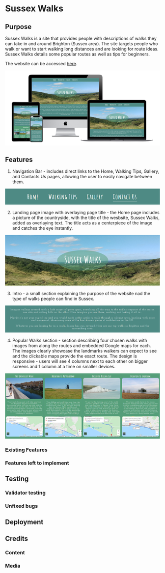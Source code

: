 # Sussex Walks

## Purpose   
Sussex Walks is a site that provides people with descriptions of walks they can take in and around Brighton (Sussex area). The site targets people who walk or want to start walking long distances and are looking for route ideas. Sussex Walks details some popular routes as well as tips for beginners. 

The website can be accessed [here](https://olgaj1989.github.io/sussex-walks/).

![Mockup](https://github.com/OlgaJ1989/sussex-walks/blob/master/docs/mockup.png)

## Features

1. Navigation Bar - includes direct links to the Home, Walking Tips, Gallery, and Contacts Us pages, allowing the user to easily navigate between them. 

![Navigation](https://github.com/OlgaJ1989/sussex-walks/blob/master/docs/navigation.png)

2. Landing page image with overlaying page title - the Home page includes a picture of the countryside, with the title of the wesbsite, Sussex Walks, added as overlaying text. The title acts as a centerpiece of the image and catches the eye instantly.

![Title](https://github.com/OlgaJ1989/sussex-walks/blob/master/docs/title.png)

3. Intro - a small section explaining the purpose of the website nad the type of walks people can find in Sussex. 

![Intro](https://github.com/OlgaJ1989/sussex-walks/blob/master/docs/intro.png)

4. Popular Walks section - section describing four chosen walks with images from along the routes and embedded Google maps for each. The images clearly showcase the landmarks walkers can expect to see and the clickable maps provide the exact route. The design is responsive - users will see 4 columns next to each other on bigger screens and 1 column at a time on smaller devices.

![Walks](https://github.com/OlgaJ1989/sussex-walks/blob/master/docs/walks.png)




### Existing Features

### Features left to implement

## Testing

### Validator testing

### Unfixed bugs

## Deployment

## Credits

### Content

### Media


